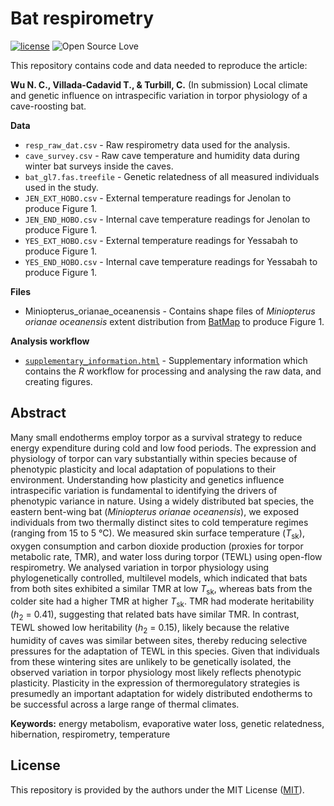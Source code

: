 # Bat respirometry
[![license](https://img.shields.io/badge/license-MIT%20+%20file%20LICENSE-lightgrey.svg)](https://choosealicense.com/)
![Open Source
Love](https://badges.frapsoft.com/os/v2/open-source.svg?v=103)

This repository contains code and data needed to reproduce the article:

**Wu N. C., Villada-Cadavid T., & Turbill, C.** (In submission) Local climate and genetic influence on intraspecific variation in torpor physiology of a cave-roosting bat.

**Data**
- `resp_raw_dat.csv` - Raw respirometry data used for the analysis.
- `cave_survey.csv` - Raw cave temperature and humidity data during winter bat surveys inside the caves.
- `bat_gl7.fas.treefile` - Genetic relatedness of all measured individuals used in the study.
- `JEN_EXT_HOBO.csv` - External temperature readings for Jenolan to produce Figure 1.
- `JEN_END_HOBO.csv` - Internal cave temperature readings for Jenolan to produce Figure 1.
- `YES_EXT_HOBO.csv` - External temperature readings for Yessabah to produce Figure 1.
- `YES_END_HOBO.csv` - Internal cave temperature readings for Yessabah to produce Figure 1.

**Files**
- Miniopterus_orianae_oceanensis - Contains shape files of *Miniopterus orianae oceanensis* extent distribution from [BatMap](https://www.ausbats.org.au/batmap.html) to produce Figure 1.

**Analysis workflow**
- [`supplementary_information.html`](https://nicholaswunz.github.io/bat-resp/supplementary_information.html) - Supplementary information which contains the *R* workflow for processing and analysing the raw data, and creating figures.

## Abstract
Many small endotherms employ torpor as a survival strategy to reduce energy expenditure during cold and low food periods. The expression and physiology of torpor can vary substantially within species because of phenotypic plasticity and local adaptation of populations to their environment. Understanding how plasticity and genetics influence intraspecific variation is fundamental to identifying the drivers of phenotypic variance in nature. Using a widely distributed bat species, the eastern bent-wing bat (*Miniopterus orianae oceanensis*), we exposed individuals from two thermally distinct sites to cold temperature regimes (ranging from 15 to 5 °C). We measured skin surface temperature (*T*<sub>sk</sub>), oxygen consumption and carbon dioxide production (proxies for torpor metabolic rate, TMR), and water loss during torpor (TEWL) using open-flow respirometry. We analysed variation in torpor physiology using phylogenetically controlled, multilevel models, which indicated that bats from both sites exhibited a similar TMR at low *T*<sub>sk</sub>, whereas bats from the colder site had a higher TMR at higher *T*<sub>sk</sub>. TMR had moderate heritability (*h*<sub>2</sub> = 0.41), suggesting that related bats have similar TMR. In contrast, TEWL showed low heritability (*h*<sub>2</sub> = 0.15), likely because the relative humidity of caves was similar between sites, thereby reducing selective pressures for the adaptation of TEWL in this species. Given that individuals from these wintering sites are unlikely to be genetically isolated, the observed variation in torpor physiology most likely reflects phenotypic plasticity. Plasticity in the expression of thermoregulatory strategies is presumedly an important adaptation for widely distributed endotherms to be successful across a large range of thermal climates.

**Keywords:** energy metabolism, evaporative water loss, genetic relatedness, hibernation, respirometry, temperature


## License
This repository is provided by the authors under the MIT License ([MIT](http://opensource.org/licenses/MIT)).
